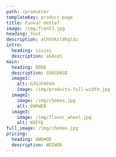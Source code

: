 ```yaml
---
path: /produkter
templateKey: product-page
title: Funkar detta?
image: /img/front2.jpg
heading: Test
description: alhhhksldkglds
intro:
  heading: ssssss
  description: aSAsaS
main:
  heading: DDDD
  description: SDASDASD
  image1:
    alt: GJGJFHFGH
    image: /img/products-full-width.jpg
  image2:
    image: /img/chemex.jpg
    alt: EWRWER
  image3:
    image: /img/flavor_wheel.jpg
    alt: KOFFE
full_image: /img/chemex.jpg
pricing:
  heading: QWDWQD
  description: WEEWQE
---
```

